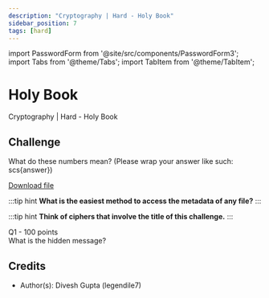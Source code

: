 ```yaml
---
description: "Cryptography | Hard - Holy Book"
sidebar_position: 7
tags: [hard]
---
```


import PasswordForm from '@site/src/components/PasswordForm3';
import Tabs from '@theme/Tabs';
import TabItem from '@theme/TabItem';

# Holy Book

Cryptography | Hard - Holy Book

## Challenge

What do these numbers mean? (Please wrap your answer like such: scs\{answer\})

[Download file](./assets/living%20on%20a%20prayer.mp3)

:::tip hint
<b> What is the easiest method to access the metadata of any file?</b>
:::

:::tip hint
<b> Think of ciphers that involve the title of this challenge.</b>
:::

Q1 - 100 points  
What is the hidden message?
<PasswordForm 
    hash="f19d5155550b369b7c57a30cf53954fa405b01f54e1389fc058a67dc822002d16aa1e1b5e20d74db9fa287f07cb477349a76544ac5d7a835a1d14b98067edc32"
    algorithm="sha512"
    googleFormUrl="https://docs.google.com/forms/d/e/1FAIpQLScejpY43zw9qjQpvY6lUnmgIouxd8yYeGxgjbeEIEujEEj1vw/formResponse"
    entryId="entry.618474535"
/>

<!--
## Solution

<details>
    <summary>Solution Guide</summary>
    1. Title is related to the cipher being used
    2. Lyrics is the book/dictionary for the cipher
    3. To find the cipher, run strings on the mp3 file OR just open the file as a text file
       1. Cipher: 159, 150, 147, 40, 150, 221, 285, 147, 281, 242
    4. Copy paste Cipher and Lyrics (the “book”) into a decoder
    5. <b>scs\{BADHAIRDAY\}</b>
</details>
-->

## Credits

- Author(s): Divesh Gupta (legendile7)
